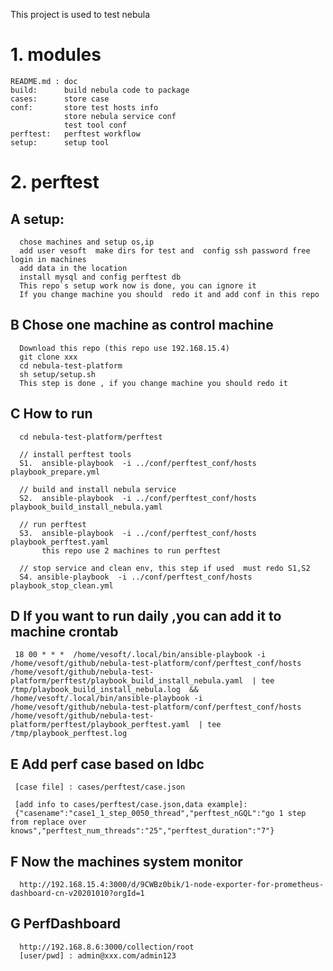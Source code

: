 This project is used to test nebula

# 1. modules 

    README.md : doc
    build:      build nebula code to package
    cases:      store case
    conf:       store test hosts info 
                store nebula service conf
                test tool conf
    perftest:   perftest workflow
    setup:      setup tool


# 2. perftest
##   A setup: 
      chose machines and setup os,ip 
      add user vesoft  make dirs for test and  config ssh password free login in machines
      add data in the location 
      install mysql and config perftest db 
      This repo`s setup work now is done, you can ignore it 
      If you change machine you should  redo it and add conf in this repo
      
##   B Chose one machine as control machine
      Download this repo (this repo use 192.168.15.4)
      git clone xxx
      cd nebula-test-platform
      sh setup/setup.sh
      This step is done , if you change machine you should redo it 

##   C How to run 
      cd nebula-test-platform/perftest

      // install perftest tools 
      S1.  ansible-playbook  -i ../conf/perftest_conf/hosts  playbook_prepare.yml
 
      // build and install nebula service 
      S2.  ansible-playbook  -i ../conf/perftest_conf/hosts playbook_build_install_nebula.yaml
 
      // run perftest
      S3.  ansible-playbook  -i ../conf/perftest_conf/hosts playbook_perftest.yaml
           this repo use 2 machines to run perftest          

      // stop service and clean env, this step if used  must redo S1,S2 
      S4. ansible-playbook  -i ../conf/perftest_conf/hosts playbook_stop_clean.yml
   
 ##  D If you want to run daily ,you can add it to machine  crontab 
     
     18 00 * * *  /home/vesoft/.local/bin/ansible-playbook -i  /home/vesoft/github/nebula-test-platform/conf/perftest_conf/hosts /home/vesoft/github/nebula-test-platform/perftest/playbook_build_install_nebula.yaml  | tee /tmp/playbook_build_install_nebula.log  && /home/vesoft/.local/bin/ansible-playbook -i  /home/vesoft/github/nebula-test-platform/conf/perftest_conf/hosts  /home/vesoft/github/nebula-test-platform/perftest/playbook_perftest.yaml  | tee /tmp/playbook_perftest.log
   
 ##  E Add perf case based on ldbc

     [case file] : cases/perftest/case.json
 
     [add info to cases/perftest/case.json,data example]:
     {"casename":"case1_1_step_0050_thread","perftest_nGQL":"go 1 step from replace over knows","perftest_num_threads":"25","perftest_duration":"7"}     

##  F Now the machines system monitor
      http://192.168.15.4:3000/d/9CWBz0bik/1-node-exporter-for-prometheus-dashboard-cn-v20201010?orgId=1
     
##  G PerfDashboard
      http://192.168.8.6:3000/collection/root 
      [user/pwd] : admin@xxx.com/admin123 
    
 
